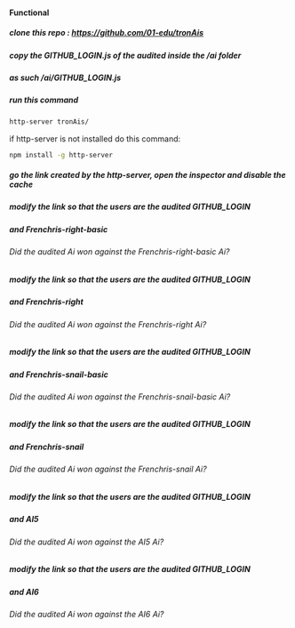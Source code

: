 #### Functional

##### clone this repo : https://github.com/01-edu/tronAis
##### copy the **GITHUB_LOGIN**.js of the audited inside the /ai folder
##### as such  /ai/**GITHUB_LOGIN**.js
##### run this command

```sh
http-server tronAis/
```

if http-server is not installed do this command:

```sh
npm install -g http-server
```

##### go the link created by the http-server, open the inspector and **disable the cache**
##### modify the link so that the users are the audited **GITHUB_LOGIN**
##### and **Frenchris-right-basic**
###### Did the audited Ai won against the Frenchris-right-basic Ai?

##### modify the link so that the users are the audited **GITHUB_LOGIN**
##### and **Frenchris-right**
###### Did the audited Ai won against the Frenchris-right Ai?

##### modify the link so that the users are the audited **GITHUB_LOGIN**
##### and **Frenchris-snail-basic**
###### Did the audited Ai won against the Frenchris-snail-basic Ai?

##### modify the link so that the users are the audited **GITHUB_LOGIN**
##### and **Frenchris-snail**
###### Did the audited Ai won against the Frenchris-snail Ai?

##### modify the link so that the users are the audited **GITHUB_LOGIN**
##### and **AI5**
###### Did the audited Ai won against the AI5 Ai?

##### modify the link so that the users are the audited **GITHUB_LOGIN**
##### and **AI6**
###### Did the audited Ai won against the AI6 Ai?
